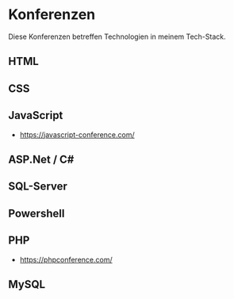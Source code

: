 # Konferenzen

Diese Konferenzen betreffen Technologien in meinem Tech-Stack.

## HTML

## CSS

## JavaScript

- https://javascript-conference.com/ 

## ASP.Net / C#

## SQL-Server

## Powershell

## PHP

- https://phpconference.com/

## MySQL


